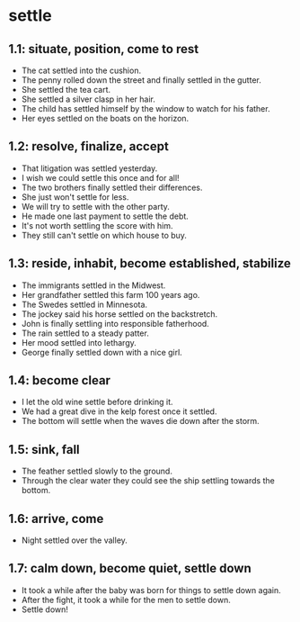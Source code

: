 # settle
## 1.1: situate, position, come to rest

  *  The cat settled into the cushion.
  *  The penny rolled down the street and finally settled in the gutter.
  *  She settled the tea cart.
  *  She settled a silver clasp in her hair.
  *  The child has settled himself by the window to watch for his father.
  *  Her eyes settled on the boats on the horizon.

## 1.2: resolve, finalize, accept

  *  That litigation was settled yesterday.
  *  I wish we could settle this once and for all!
  *  The two brothers finally settled their differences.
  *  She just won't settle for less.
  *  We will try to settle with the other party.
  *  He made one last payment to settle the debt.
  *  It's not worth settling the score with him.
  *  They still can't settle on which house to buy.

## 1.3: reside, inhabit, become established, stabilize

  *  The immigrants settled in the Midwest.
  *  Her grandfather settled this farm 100 years ago.
  *  The Swedes settled in Minnesota.
  *  The jockey said his horse settled on the backstretch.
  *  John is finally settling into responsible fatherhood.
  *  The rain settled to a steady patter.
  *  Her mood settled into lethargy.
  *  George finally settled down with a nice girl.

## 1.4: become clear

  *  I let the old wine settle before drinking it.
  *  We had a great dive in the kelp forest once it settled.
  *  The bottom will settle when the waves die down after the storm.

## 1.5: sink, fall

  *  The feather settled slowly to the ground.
  *  Through the clear water they could see the ship settling towards the bottom.

## 1.6: arrive, come

  *  Night settled over the valley.

## 1.7: calm down, become quiet, settle down

  *  It took a while after the baby was born for things to settle down again.
  *  After the fight, it took a while for the men to settle down.
  *  Settle down!
